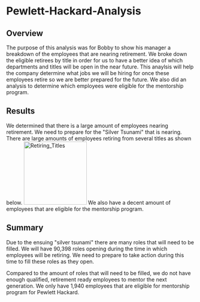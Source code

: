 # Pewlett-Hackard-Analysis
## Overview
The purpose of this analysis was for Bobby to show his manager a breakdown of the employees that are nearing retirement. We broke down the eligible retirees by title in order for us to have a better idea of which departments and titles will be open in the near future. This anaylsis will help the company determine what jobs we will be hiring for once these employees retire so we are better prepared for the future. We also did an analysis to determine which employees were eligible for the mentorship program.

## Results
We determined that there is a large amount of employees nearing retirement. 
We need to prepare for the "Silver Tsunami" that is nearing.
There are large amounts of employees retiring from several titles as shown below.
<img width="168" alt="Retiring_Titles" src="https://user-images.githubusercontent.com/95394598/155896631-9db02523-8546-4369-94cd-aa9c333d7162.PNG">
We also have a decent amount of employees that are eligible for the mentorship program.

## Summary
Due to the ensuing "silver tsunami" there are many roles that will need to be filled. We will have 90,398 roles opening during the time in which employees will be retiring. We need to prepare to take action during this time to fill these roles as they open. 

Compared to the amount of roles that will need to be filled, we do not have enough qualified, retirement ready employees to mentor the next generation. We only have 1,940 employees that are eligible for mentorship program for Pewlett Hackard.
